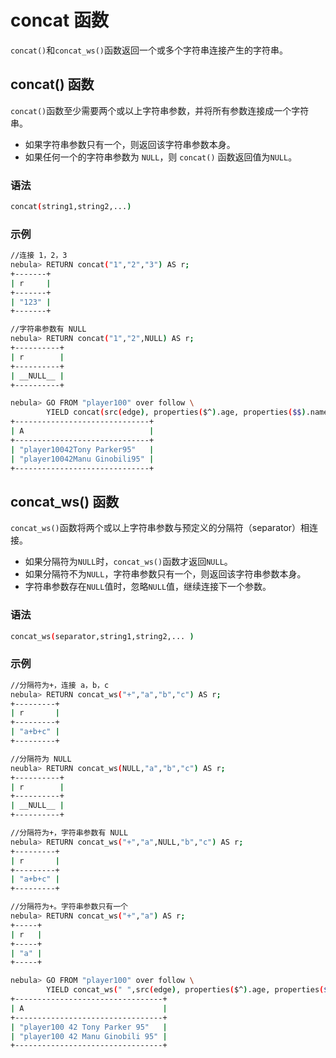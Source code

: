 # concat 函数

`concat()`和`concat_ws()`函数返回一个或多个字符串连接产生的字符串。

## concat() 函数

`concat()`函数至少需要两个或以上字符串参数，并将所有参数连接成一个字符串。
- 如果字符串参数只有一个，则返回该字符串参数本身。
- 如果任何一个的字符串参数为 `NULL`，则 `concat()` 函数返回值为`NULL`。

### 语法
```bash
concat(string1,string2,...)
```

### 示例

```bash
//连接 1，2，3
nebula> RETURN concat("1","2","3") AS r;
+-------+
| r     |
+-------+
| "123" |
+-------+

//字符串参数有 NULL
nebula> RETURN concat("1","2",NULL) AS r;
+----------+
| r        |
+----------+
| __NULL__ |
+----------+

nebula> GO FROM "player100" over follow \
        YIELD concat(src(edge), properties($^).age, properties($$).name, properties(edge).degree) AS A;
+------------------------------+
| A                            |
+------------------------------+
| "player10042Tony Parker95"   |
| "player10042Manu Ginobili95" |
+------------------------------+
```

## concat_ws() 函数

`concat_ws()`函数将两个或以上字符串参数与预定义的分隔符（separator）相连接。
- 如果分隔符为`NULL`时，`concat_ws()`函数才返回`NULL`。
- 如果分隔符不为`NULL`，字符串参数只有一个，则返回该字符串参数本身。
- 字符串参数存在`NULL`值时，忽略`NULL`值，继续连接下一个参数。

### 语法

```bash
concat_ws(separator,string1,string2,... )
```

### 示例

```bash
//分隔符为+，连接 a，b，c
nebula> RETURN concat_ws("+","a","b","c") AS r;
+---------+
| r       |
+---------+
| "a+b+c" |
+---------+

//分隔符为 NULL
neubla> RETURN concat_ws(NULL,"a","b","c") AS r;
+----------+
| r        |
+----------+
| __NULL__ |
+----------+

//分隔符为+，字符串参数有 NULL
nebula> RETURN concat_ws("+","a",NULL,"b","c") AS r;
+---------+
| r       |
+---------+
| "a+b+c" |
+---------+

//分隔符为+。字符串参数只有一个
nebula> RETURN concat_ws("+","a") AS r;
+-----+
| r   |
+-----+
| "a" |
+-----+

nebula> GO FROM "player100" over follow \
        YIELD concat_ws(" ",src(edge), properties($^).age, properties($$).name, properties(edge).degree) AS A;
+---------------------------------+
| A                               |
+---------------------------------+
| "player100 42 Tony Parker 95"   |
| "player100 42 Manu Ginobili 95" |
+---------------------------------+
```
